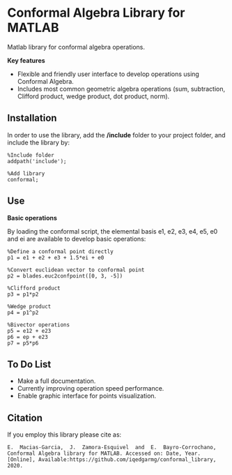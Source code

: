 # Conformal Algebra Library for MATLAB

Matlab library for conformal algebra operations. 

**Key features** 

* Flexible and friendly user interface to develop operations using Conformal Algebra. 
* Includes most common geometric algebra operations (sum, subtraction, Clifford product, wedge product, dot product, norm). 

## Installation

In order to use the library, add the **/include** folder to your project folder, and include the library by: 

    %Include folder
    addpath('include');
    
    %Add library
    conformal;

## Use 

**Basic operations** 

By loading the conformal script, the elemental basis e1, e2, e3, e4, e5, e0 and ei are available to develop basic operations: 

    %Define a conformal point directly
    p1 = e1 + e2 + e3 + 1.5*ei + e0
    
    %Convert euclidean vector to conformal point
    p2 = blades.euc2confpoint([0, 3, -5])
    
    %Clifford product 
    p3 = p1*p2
    
    %Wedge product
    p4 = p1^p2
    
    %Bivector operations
    p5 = e12 + e23
    p6 = ep + e23
    p7 = p5*p6
    
## To Do List

* Make a full documentation.
* Currently improving operation speed performance.
* Enable graphic interface for points visualization.

## Citation

If you employ this library please cite as: 

    E.  Macias-Garcia,  J.  Zamora-Esquivel  and  E.  Bayro-Corrochano, Conformal Algebra library for MATLAB. Accessed on: Date, Year. [Online], Available:https://github.com/iqedgarmg/conformal_library, 2020.
